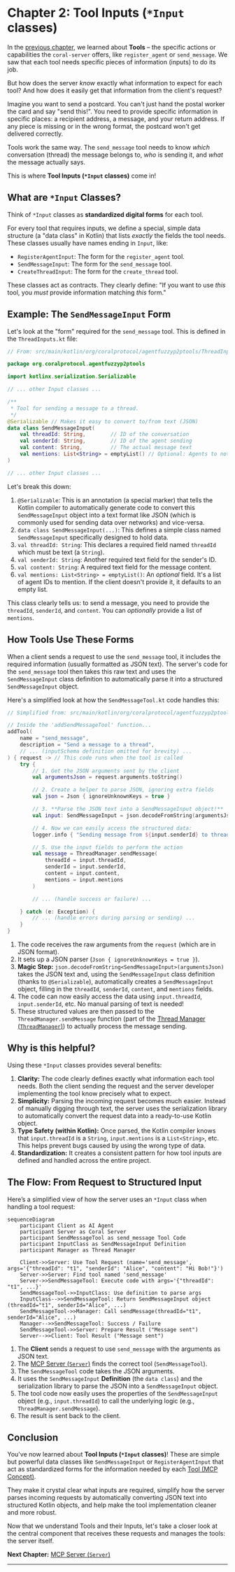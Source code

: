# Chapter 2: Tool Inputs (`*Input` classes)

In the [previous chapter](01_tool__mcp_concept__.md), we learned about **Tools** – the specific actions or capabilities the `coral-server` offers, like `register_agent` or `send_message`. We saw that each tool needs specific pieces of information (inputs) to do its job.

But how does the server *know* exactly what information to expect for each tool? And how does it easily get that information from the client's request?

Imagine you want to send a postcard. You can't just hand the postal worker the card and say "send this!". You need to provide specific information in specific places: a recipient address, a message, and your return address. If any piece is missing or in the wrong format, the postcard won't get delivered correctly.

Tools work the same way. The `send_message` tool needs to know *which* conversation (thread) the message belongs to, *who* is sending it, and *what* the message actually says.

This is where **Tool Inputs (`*Input` classes)** come in!

## What are `*Input` Classes?

Think of `*Input` classes as **standardized digital forms** for each tool.

For every tool that requires inputs, we define a special, simple data structure (a "data class" in Kotlin) that lists *exactly* the fields the tool needs. These classes usually have names ending in `Input`, like:

*   `RegisterAgentInput`: The form for the `register_agent` tool.
*   `SendMessageInput`: The form for the `send_message` tool.
*   `CreateThreadInput`: The form for the `create_thread` tool.

These classes act as contracts. They clearly define: "If you want to use *this* tool, you *must* provide information matching *this* form."

## Example: The `SendMessageInput` Form

Let's look at the "form" required for the `send_message` tool. This is defined in the `ThreadInputs.kt` file:

```kotlin
// From: src/main/kotlin/org/coralprotocol/agentfuzzyp2ptools/ThreadInputs.kt

package org.coralprotocol.agentfuzzyp2ptools

import kotlinx.serialization.Serializable

// ... other Input classes ...

/**
 * Tool for sending a message to a thread.
 */
@Serializable // Makes it easy to convert to/from text (JSON)
data class SendMessageInput(
    val threadId: String,        // ID of the conversation
    val senderId: String,        // ID of the agent sending
    val content: String,         // The actual message text
    val mentions: List<String> = emptyList() // Optional: Agents to notify
)

// ... other Input classes ...
```

Let's break this down:

1.  `@Serializable`: This is an annotation (a special marker) that tells the Kotlin compiler to automatically generate code to convert this `SendMessageInput` object into a text format like JSON (which is commonly used for sending data over networks) and vice-versa.
2.  `data class SendMessageInput(...)`: This defines a simple class named `SendMessageInput` specifically designed to hold data.
3.  `val threadId: String`: This declares a required field named `threadId` which must be text (a `String`).
4.  `val senderId: String`: Another required text field for the sender's ID.
5.  `val content: String`: A required text field for the message content.
6.  `val mentions: List<String> = emptyList()`: An *optional* field. It's a list of agent IDs to mention. If the client doesn't provide it, it defaults to an empty list.

This class clearly tells us: to send a message, you need to provide the `threadId`, `senderId`, and `content`. You can *optionally* provide a list of `mentions`.

## How Tools Use These Forms

When a client sends a request to use the `send_message` tool, it includes the required information (usually formatted as JSON text). The server's code for the `send_message` tool then takes this raw text and uses the `SendMessageInput` class definition to automatically parse it into a structured `SendMessageInput` object.

Here's a simplified look at how the `SendMessageTool.kt` code handles this:

```kotlin
// Simplified from: src/main/kotlin/org/coralprotocol/agentfuzzyp2ptools/tools/SendMessageTool.kt

// Inside the 'addSendMessageTool' function...
addTool(
    name = "send_message",
    description = "Send a message to a thread",
    // ... (inputSchema definition omitted for brevity) ...
) { request -> // This code runs when the tool is called
    try {
        // 1. Get the JSON arguments sent by the client
        val argumentsJson = request.arguments.toString()

        // 2. Create a helper to parse JSON, ignoring extra fields
        val json = Json { ignoreUnknownKeys = true }

        // 3. **Parse the JSON text into a SendMessageInput object!**
        val input: SendMessageInput = json.decodeFromString(argumentsJson)

        // 4. Now we can easily access the structured data:
        logger.info { "Sending message from ${input.senderId} to thread ${input.threadId}" }

        // 5. Use the input fields to perform the action
        val message = ThreadManager.sendMessage(
            threadId = input.threadId,
            senderId = input.senderId,
            content = input.content,
            mentions = input.mentions
        )

        // ... (handle success or failure) ...

    } catch (e: Exception) {
        // ... (handle errors during parsing or sending) ...
    }
}
```

1.  The code receives the raw arguments from the `request` (which are in JSON format).
2.  It sets up a JSON parser (`Json { ignoreUnknownKeys = true }`).
3.  **Magic Step:** `json.decodeFromString<SendMessageInput>(argumentsJson)` takes the JSON text and, using the `SendMessageInput` class definition (thanks to `@Serializable`), automatically creates a `SendMessageInput` object, filling in the `threadId`, `senderId`, `content`, and `mentions` fields.
4.  The code can now easily access the data using `input.threadId`, `input.senderId`, etc. No manual parsing of text is needed!
5.  These structured values are then passed to the `ThreadManager.sendMessage` function (part of the [Thread Manager (`ThreadManager`)](05_thread_manager___threadmanager__.md)) to actually process the message sending.

## Why is this helpful?

Using these `*Input` classes provides several benefits:

1.  **Clarity:** The code clearly defines exactly what information each tool needs. Both the client sending the request and the server developer implementing the tool know precisely what to expect.
2.  **Simplicity:** Parsing the incoming request becomes much easier. Instead of manually digging through text, the server uses the serialization library to automatically convert the request data into a ready-to-use Kotlin object.
3.  **Type Safety (within Kotlin):** Once parsed, the Kotlin compiler knows that `input.threadId` is a `String`, `input.mentions` is a `List<String>`, etc. This helps prevent bugs caused by using the wrong type of data.
4.  **Standardization:** It creates a consistent pattern for how tool inputs are defined and handled across the entire project.

## The Flow: From Request to Structured Input

Here’s a simplified view of how the server uses an `*Input` class when handling a tool request:

```mermaid
sequenceDiagram
    participant Client as AI Agent
    participant Server as Coral Server
    participant SendMessageTool as send_message Tool Code
    participant InputClass as SendMessageInput Definition
    participant Manager as Thread Manager

    Client->>Server: Use Tool Request (name='send_message', args='{"threadId": "t1", "senderId": "Alice", "content": "Hi Bob!"}')
    Server->>Server: Find tool named 'send_message'
    Server->>SendMessageTool: Execute code with args='{"threadId": "t1", ...}'
    SendMessageTool->>InputClass: Use definition to parse args
    InputClass-->>SendMessageTool: Return SendMessageInput object (threadId="t1", senderId="Alice", ...)
    SendMessageTool->>Manager: Call sendMessage(threadId="t1", senderId="Alice", ...)
    Manager-->>SendMessageTool: Success / Failure
    SendMessageTool->>Server: Prepare Result ("Message sent")
    Server-->>Client: Tool Result ("Message sent")

```

1.  The **Client** sends a request to use `send_message` with the arguments as JSON text.
2.  The [MCP Server (`Server`)](03_mcp_server___server___.md) finds the correct tool (`SendMessageTool`).
3.  The `SendMessageTool` code takes the JSON arguments.
4.  It uses the `SendMessageInput` **Definition** (the `data class`) and the serialization library to parse the JSON into a `SendMessageInput` object.
5.  The tool code now easily uses the properties of the `SendMessageInput` object (e.g., `input.threadId`) to call the underlying logic (e.g., `ThreadManager.sendMessage`).
6.  The result is sent back to the client.

## Conclusion

You've now learned about **Tool Inputs (`*Input` classes)**! These are simple but powerful data classes like `SendMessageInput` or `RegisterAgentInput` that act as standardized forms for the information needed by each [Tool (MCP Concept)](01_tool__mcp_concept__.md).

They make it crystal clear what inputs are required, simplify how the server parses incoming requests by automatically converting JSON text into structured Kotlin objects, and help make the tool implementation cleaner and more robust.

Now that we understand Tools and their Inputs, let's take a closer look at the central component that receives these requests and manages the tools: the server itself.

**Next Chapter:** [MCP Server (`Server`)](03_mcp_server___server___.md)

---

